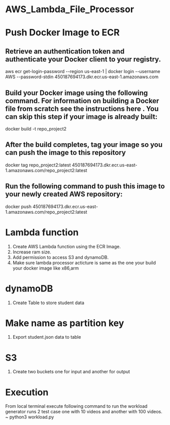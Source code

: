 # AWS_Lambda_File_Processor

# Push Docker Image to ECR
## Retrieve an authentication token and authenticate your Docker client to your registry.
aws ecr get-login-password --region us-east-1 | docker login --username AWS --password-stdin 450187694173.dkr.ecr.us-east-1.amazonaws.com
## Build your Docker image using the following command. For information on building a Docker file from scratch see the instructions here . You can skip this step if your image is already built:
docker build -t repo_project2
## After the build completes, tag your image so you can push the image to this repository
docker tag repo_project2:latest 450187694173.dkr.ecr.us-east-1.amazonaws.com/repo_project2:latest
## Run the following command to push this image to your newly created AWS repository:
docker push 450187694173.dkr.ecr.us-east-1.amazonaws.com/repo_project2:latest
# Lambda function
  1. Create AWS Lambda function using the ECR Image.
  2. Increase ram size.
  3. Add permission to access S3 and dynamoDB.
  4. Make sure lambda processor acticture is same as the one your build your docker image like x86,arm
# dynamoDB
  1. Create Table to store student data
# Make name as partition key 
  1. Export student.json data to table
# S3
  1. Create two buckets one for input and another for output


# Execution 
  From local terminal execute following command to run the workload generator runs 2 test case one with 10 videos and another with 100 videos.
  ~ python3 workload.py
